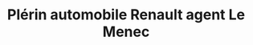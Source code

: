 ---
title: "Plérin automobile Renault agent Le Menec"
url: /plerin/plerin-automobile-renault-agent-le-menec/
shop: Autowerkstatt
---
